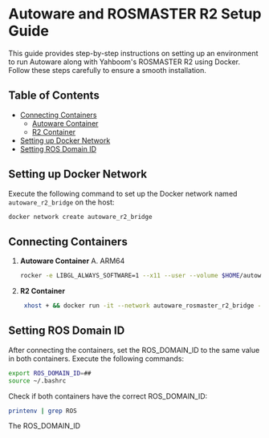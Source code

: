 # Autoware and ROSMASTER R2 Setup Guide

This guide provides step-by-step instructions on setting up an environment to run Autoware along with Yahboom's ROSMASTER R2 using Docker. Follow these steps carefully to ensure a smooth installation.

## Table of Contents
- [Connecting Containers](#connecting-containers)
  - [Autoware Container](#autoware-container)
  - [R2 Container](#r2-container)
- [Setting up Docker Network](#setting-up-docker-network)
- [Setting ROS Domain ID](#setting-ros-domain-id)

## Setting up Docker Network

Execute the following command to set up the Docker network named `autoware_r2_bridge` on the host:
```bash
docker network create autoware_r2_bridge
```

## Connecting Containers

1. **Autoware Container**
  A. ARM64
    ```bash
    rocker -e LIBGL_ALWAYS_SOFTWARE=1 --x11 --user --volume $HOME/autoware --volume $HOME/autoware_map --volume $HOME/autoware_data --network autoware_r2_bridge --name autoware-container ghcr.io/autowarefoundation/autoware-universe:latest-cuda
    ```

3. **R2 Container**
   ```bash
    xhost + && docker run -it --network autoware_rosmaster_r2_bridge --env="DISPLAY" --env="QT_X11_NO_MITSHM=1" -v /tmp/.X11-unix:/tmp/.X11-unix -v /home/jetson/temp:/root/yahboomcar_ros2_ws/temp -v /home/jetson/rosboard:/root/rosboard -v /home/jetson/maps:/root/maps -v /dev/bus/usb/001/010:/dev/bus/usb/001/010 -v /dev/bus/usb/001/011:/dev/bus/usb/001/011 --device=/dev/astradepth --device=/dev/astrauvc --device=/dev/video0 --device=/dev/myserial --device=/dev/rplidar --device=/dev/input -p 9090:9090 -p 8888:8888 --name rosmaster-r2-container yahboomtechnology/ros-foxy:4.0.0 /bin/bash
    ```

## Setting ROS Domain ID

After connecting the containers, set the ROS_DOMAIN_ID to the same value in both containers. Execute the following commands:
```bash
export ROS_DOMAIN_ID=##
source ~/.bashrc
```

Check if both containers have the correct ROS_DOMAIN_ID:
```bash
printenv | grep ROS
```

The ROS_DOMAIN_ID
